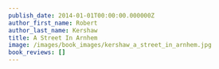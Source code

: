 ```yaml
---
publish_date: 2014-01-01T00:00:00.000000Z
author_first_name: Robert
author_last_name: Kershaw
title: A Street In Arnhem
image: /images/book_images/kershaw_a_street_in_arnhem.jpg
book_reviews: []
---
```

